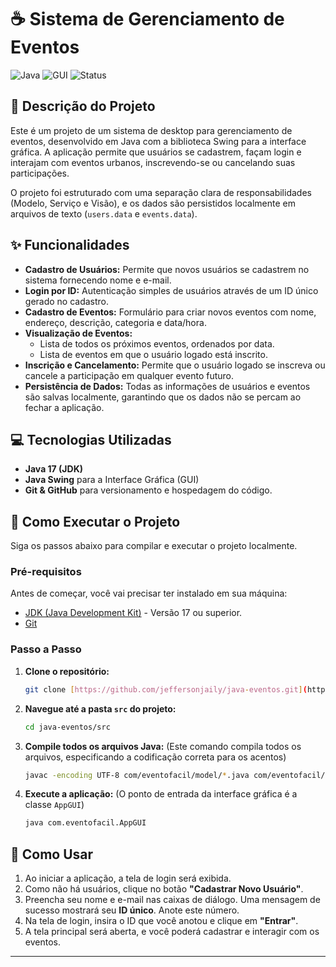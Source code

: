 # ☕ Sistema de Gerenciamento de Eventos

![Java](https://img.shields.io/badge/Java-JDK%2017-blue)
![GUI](https://img.shields.io/badge/GUI-Java%20Swing-orange)
![Status](https://img.shields.io/badge/Status-Concluído-brightgreen)

## 📖 Descrição do Projeto

Este é um projeto de um sistema de desktop para gerenciamento de eventos, desenvolvido em Java com a biblioteca Swing para a interface gráfica. A aplicação permite que usuários se cadastrem, façam login e interajam com eventos urbanos, inscrevendo-se ou cancelando suas participações.

O projeto foi estruturado com uma separação clara de responsabilidades (Modelo, Serviço e Visão), e os dados são persistidos localmente em arquivos de texto (`users.data` e `events.data`).

## ✨ Funcionalidades

-   **Cadastro de Usuários:** Permite que novos usuários se cadastrem no sistema fornecendo nome e e-mail.
-   **Login por ID:** Autenticação simples de usuários através de um ID único gerado no cadastro.
-   **Cadastro de Eventos:** Formulário para criar novos eventos com nome, endereço, descrição, categoria e data/hora.
-   **Visualização de Eventos:**
    -   Lista de todos os próximos eventos, ordenados por data.
    -   Lista de eventos em que o usuário logado está inscrito.
-   **Inscrição e Cancelamento:** Permite que o usuário logado se inscreva ou cancele a participação em qualquer evento futuro.
-   **Persistência de Dados:** Todas as informações de usuários e eventos são salvas localmente, garantindo que os dados não se percam ao fechar a aplicação.

## 💻 Tecnologias Utilizadas

-   **Java 17 (JDK)**
-   **Java Swing** para a Interface Gráfica (GUI)
-   **Git & GitHub** para versionamento e hospedagem do código.

## 🚀 Como Executar o Projeto

Siga os passos abaixo para compilar e executar o projeto localmente.

### Pré-requisitos

Antes de começar, você vai precisar ter instalado em sua máquina:
-   [JDK (Java Development Kit)](https://www.oracle.com/java/technologies/downloads/) - Versão 17 ou superior.
-   [Git](https://git-scm.com/downloads)

### Passo a Passo

1.  **Clone o repositório:**
    ```bash
    git clone [https://github.com/jeffersonjaily/java-eventos.git](https://github.com/jeffersonjaily/java-eventos.git)
    ```

2.  **Navegue até a pasta `src` do projeto:**
    ```bash
    cd java-eventos/src
    ```

3.  **Compile todos os arquivos Java:**
    (Este comando compila todos os arquivos, especificando a codificação correta para os acentos)
    ```bash
    javac -encoding UTF-8 com/eventofacil/model/*.java com/eventofacil/service/*.java com/eventofacil/*.java
    ```

4.  **Execute a aplicação:**
    (O ponto de entrada da interface gráfica é a classe `AppGUI`)
    ```bash
    java com.eventofacil.AppGUI
    ```

## 📖 Como Usar

1.  Ao iniciar a aplicação, a tela de login será exibida.
2.  Como não há usuários, clique no botão **"Cadastrar Novo Usuário"**.
3.  Preencha seu nome e e-mail nas caixas de diálogo. Uma mensagem de sucesso mostrará seu **ID único**. Anote este número.
4.  Na tela de login, insira o ID que você anotou e clique em **"Entrar"**.
5.  A tela principal será aberta, e você poderá cadastrar e interagir com os eventos.

---
